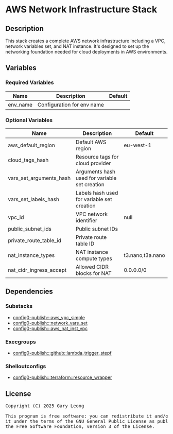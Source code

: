 # AWS Network Infrastructure Stack

## Description

This stack creates a complete AWS network infrastructure including a VPC, network variables set, and NAT instance. It's designed to set up the networking foundation needed for cloud deployments in AWS environments.

## Variables

### Required Variables

| Name | Description | Default |
|------|-------------|---------|
| env_name | Configuration for env name | &nbsp; |

### Optional Variables

| Name | Description | Default |
|------|-------------|---------|
| aws_default_region | Default AWS region | eu-west-1 |
| cloud_tags_hash | Resource tags for cloud provider | &nbsp; |
| vars_set_arguments_hash | Arguments hash used for variable set creation | &nbsp; |
| vars_set_labels_hash | Labels hash used for variable set creation | &nbsp; |
| vpc_id | VPC network identifier | null |
| public_subnet_ids | Public subnet IDs | &nbsp; |
| private_route_table_id | Private route table ID | &nbsp; |
| nat_instance_types | NAT instance compute types | t3.nano,t3a.nano |
| nat_cidr_ingress_accept | Allowed CIDR blocks for NAT | 0.0.0.0/0 |

## Dependencies

### Substacks

- [config0-publish:::aws_vpc_simple](http://config0.http.redirects.s3-website-us-east-1.amazonaws.com/assets/stacks/config0-publish/aws_vpc_simple/default)
- [config0-publish:::network_vars_set](http://config0.http.redirects.s3-website-us-east-1.amazonaws.com/assets/stacks/config0-publish/network_vars_set/default)
- [config0-publish:::aws_nat_inst_vpc](http://config0.http.redirects.s3-website-us-east-1.amazonaws.com/assets/stacks/config0-publish/aws_nat_inst_vpc/default)

### Execgroups

- [config0-publish:::github::lambda_trigger_stepf](http://config0.http.redirects.s3-website-us-east-1.amazonaws.com/assets/exec/groups/config0-publish/github/lambda_trigger_stepf/default)

### Shelloutconfigs

- [config0-publish:::terraform::resource_wrapper](http://config0.http.redirects.s3-website-us-east-1.amazonaws.com/assets/shelloutconfigs/config0-publish/terraform/resource_wrapper/default)

## License
<pre>
Copyright (C) 2025 Gary Leong <gary@config0.com>

This program is free software: you can redistribute it and/or modify
it under the terms of the GNU General Public License as published by
the Free Software Foundation, version 3 of the License.
</pre>